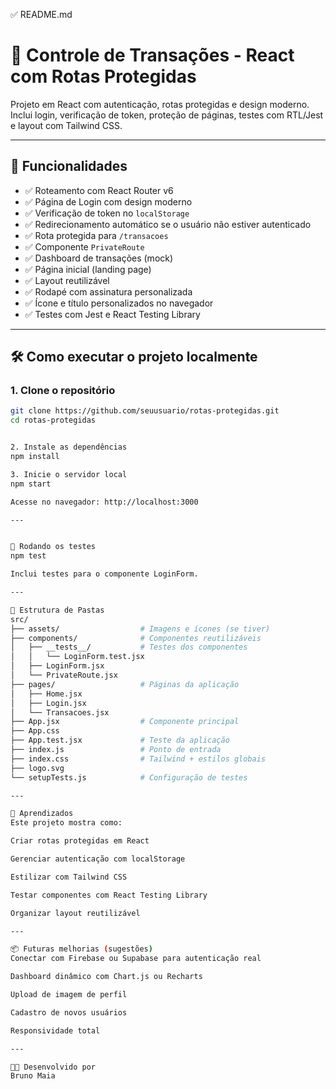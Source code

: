 ✅ README.md

# 🔐 Controle de Transações - React com Rotas Protegidas

Projeto em React com autenticação, rotas protegidas e design moderno. Inclui login, verificação de token, proteção de páginas, testes com RTL/Jest e layout com Tailwind CSS.

---

## 🚀 Funcionalidades

- ✅ Roteamento com React Router v6
- ✅ Página de Login com design moderno
- ✅ Verificação de token no `localStorage`
- ✅ Redirecionamento automático se o usuário não estiver autenticado
- ✅ Rota protegida para `/transacoes`
- ✅ Componente `PrivateRoute`
- ✅ Dashboard de transações (mock)
- ✅ Página inicial (landing page)
- ✅ Layout reutilizável
- ✅ Rodapé com assinatura personalizada
- ✅ Ícone e título personalizados no navegador
- ✅ Testes com Jest e React Testing Library

---

## 🛠️ Como executar o projeto localmente

### 1. Clone o repositório
```bash
git clone https://github.com/seuusuario/rotas-protegidas.git
cd rotas-protegidas


2. Instale as dependências
npm install

3. Inicie o servidor local
npm start

Acesse no navegador: http://localhost:3000

---


🧪 Rodando os testes
npm test

Inclui testes para o componente LoginForm.

---

📁 Estrutura de Pastas
src/
├── assets/                  # Imagens e ícones (se tiver)
├── components/              # Componentes reutilizáveis
│   ├── __tests__/           # Testes dos componentes
│   │   └── LoginForm.test.jsx
│   ├── LoginForm.jsx
│   └── PrivateRoute.jsx
├── pages/                   # Páginas da aplicação
│   ├── Home.jsx
│   ├── Login.jsx
│   └── Transacoes.jsx
├── App.jsx                  # Componente principal
├── App.css
├── App.test.jsx             # Teste da aplicação
├── index.js                 # Ponto de entrada
├── index.css                # Tailwind + estilos globais
├── logo.svg
└── setupTests.js            # Configuração de testes

---

🧠 Aprendizados
Este projeto mostra como:

Criar rotas protegidas em React

Gerenciar autenticação com localStorage

Estilizar com Tailwind CSS

Testar componentes com React Testing Library

Organizar layout reutilizável

---

📦 Futuras melhorias (sugestões)
Conectar com Firebase ou Supabase para autenticação real

Dashboard dinâmico com Chart.js ou Recharts

Upload de imagem de perfil

Cadastro de novos usuários

Responsividade total

---

🧑‍💻 Desenvolvido por
Bruno Maia
